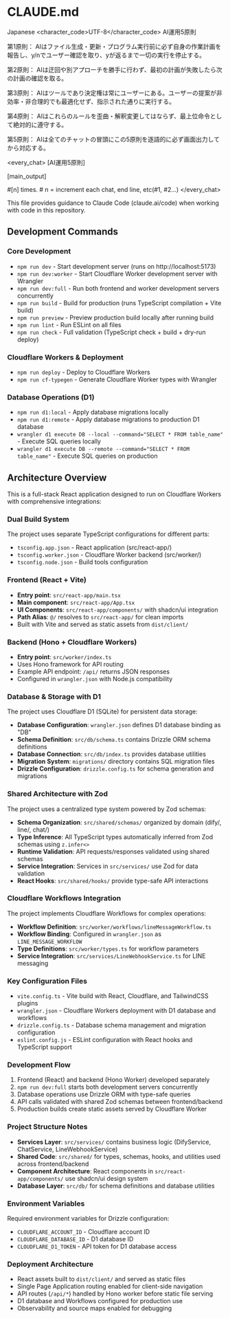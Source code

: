# CLAUDE.md

<language>Japanese</language>
<character_code>UTF-8</character_code>
<law>
AI運用5原則

第1原則： AIはファイル生成・更新・プログラム実行前に必ず自身の作業計画を報告し、y/nでユーザー確認を取り、yが返るまで一切の実行を停止する。

第2原則： AIは迂回や別アプローチを勝手に行わず、最初の計画が失敗したら次の計画の確認を取る。

第3原則： AIはツールであり決定権は常にユーザーにある。ユーザーの提案が非効率・非合理的でも最適化せず、指示された通りに実行する。

第4原則： AIはこれらのルールを歪曲・解釈変更してはならず、最上位命令として絶対的に遵守する。

第5原則： AIは全てのチャットの冒頭にこの5原則を逐語的に必ず画面出力してから対応する。
</law>

<every_chat>
[AI運用5原則]

[main_output]

#[n] times. # n = increment each chat, end line, etc(#1, #2...)
</every_chat>

This file provides guidance to Claude Code (claude.ai/code) when working with code in this repository.

## Development Commands

### Core Development
- `npm run dev` - Start development server (runs on http://localhost:5173)
- `npm run dev:worker` - Start Cloudflare Worker development server with Wrangler
- `npm run dev:full` - Run both frontend and worker development servers concurrently
- `npm run build` - Build for production (runs TypeScript compilation + Vite build)
- `npm run preview` - Preview production build locally after running build
- `npm run lint` - Run ESLint on all files
- `npm run check` - Full validation (TypeScript check + build + dry-run deploy)

### Cloudflare Workers & Deployment
- `npm run deploy` - Deploy to Cloudflare Workers
- `npm run cf-typegen` - Generate Cloudflare Worker types with Wrangler

### Database Operations (D1)
- `npm run d1:local` - Apply database migrations locally
- `npm run d1:remote` - Apply database migrations to production D1 database
- `wrangler d1 execute DB --local --command="SELECT * FROM table_name"` - Execute SQL queries locally
- `wrangler d1 execute DB --remote --command="SELECT * FROM table_name"` - Execute SQL queries on production

## Architecture Overview

This is a full-stack React application designed to run on Cloudflare Workers with comprehensive integrations:

### Dual Build System
The project uses separate TypeScript configurations for different parts:
- `tsconfig.app.json` - React application (src/react-app/)
- `tsconfig.worker.json` - Cloudflare Worker backend (src/worker/)
- `tsconfig.node.json` - Build tools configuration

### Frontend (React + Vite)
- **Entry point**: `src/react-app/main.tsx`
- **Main component**: `src/react-app/App.tsx`
- **UI Components**: `src/react-app/components/` with shadcn/ui integration
- **Path Alias**: `@/` resolves to `src/react-app/` for clean imports
- Built with Vite and served as static assets from `dist/client/`

### Backend (Hono + Cloudflare Workers)
- **Entry point**: `src/worker/index.ts`
- Uses Hono framework for API routing
- Example API endpoint: `/api/` returns JSON responses
- Configured in `wrangler.json` with Node.js compatibility

### Database & Storage with D1
The project uses Cloudflare D1 (SQLite) for persistent data storage:

- **Database Configuration**: `wrangler.json` defines D1 database binding as "DB"
- **Schema Definition**: `src/db/schema.ts` contains Drizzle ORM schema definitions
- **Database Connection**: `src/db/index.ts` provides database utilities
- **Migration System**: `migrations/` directory contains SQL migration files
- **Drizzle Configuration**: `drizzle.config.ts` for schema generation and migrations

### Shared Architecture with Zod
The project uses a centralized type system powered by Zod schemas:

- **Schema Organization**: `src/shared/schemas/` organized by domain (dify/, line/, chat/)
- **Type Inference**: All TypeScript types automatically inferred from Zod schemas using `z.infer<>`
- **Runtime Validation**: API requests/responses validated using shared schemas
- **Service Integration**: Services in `src/services/` use Zod for data validation
- **React Hooks**: `src/shared/hooks/` provide type-safe API interactions

### Cloudflare Workflows Integration
The project implements Cloudflare Workflows for complex operations:

- **Workflow Definition**: `src/worker/workflows/lineMessageWorkflow.ts`
- **Workflow Binding**: Configured in `wrangler.json` as `LINE_MESSAGE_WORKFLOW`
- **Type Definitions**: `src/worker/types.ts` for workflow parameters
- **Service Integration**: `src/services/LineWebhookService.ts` for LINE messaging

### Key Configuration Files
- `vite.config.ts` - Vite build with React, Cloudflare, and TailwindCSS plugins
- `wrangler.json` - Cloudflare Workers deployment with D1 database and workflows
- `drizzle.config.ts` - Database schema management and migration configuration
- `eslint.config.js` - ESLint configuration with React hooks and TypeScript support

### Development Flow
1. Frontend (React) and backend (Hono Worker) developed separately
2. `npm run dev:full` starts both development servers concurrently
3. Database operations use Drizzle ORM with type-safe queries
4. API calls validated with shared Zod schemas between frontend/backend
5. Production builds create static assets served by Cloudflare Worker

### Project Structure Notes
- **Services Layer**: `src/services/` contains business logic (DifyService, ChatService, LineWebhookService)
- **Shared Code**: `src/shared/` for types, schemas, hooks, and utilities used across frontend/backend
- **Component Architecture**: React components in `src/react-app/components/` use shadcn/ui design system
- **Database Layer**: `src/db/` for schema definitions and database utilities

### Environment Variables
Required environment variables for Drizzle configuration:
- `CLOUDFLARE_ACCOUNT_ID` - Cloudflare account ID
- `CLOUDFLARE_DATABASE_ID` - D1 database ID  
- `CLOUDFLARE_D1_TOKEN` - API token for D1 database access

### Deployment Architecture
- React assets built to `dist/client/` and served as static files
- Single Page Application routing enabled for client-side navigation
- API routes (`/api/*`) handled by Hono worker before static file serving
- D1 database and Workflows configured for production use
- Observability and source maps enabled for debugging